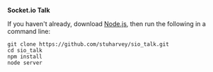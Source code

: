 **Socket.io Talk**

If you haven't already, download [Node.js](www.nodejs.org), then run the 
following in a command line:

    git clone https://github.com/stuharvey/sio_talk.git
    cd sio_talk
    npm install
    node server
